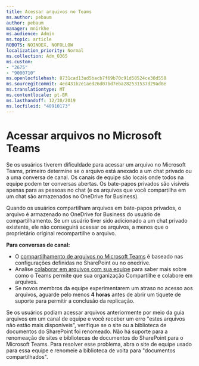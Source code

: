 ```yaml
---
title: Acessar arquivos no Teams
ms.author: pebaum
author: pebaum
manager: mnirkhe
ms.audience: Admin
ms.topic: article
ROBOTS: NOINDEX, NOFOLLOW
localization_priority: Normal
ms.collection: Adm_O365
ms.custom:
- "2675"
- "9000710"
ms.openlocfilehash: 8731cad13ad5bacb7f69b70c91d50524ce38d558
ms.sourcegitcommit: 4ed431b2e1aed26d07bd7eba282531537d29ad0e
ms.translationtype: MT
ms.contentlocale: pt-BR
ms.lasthandoff: 12/30/2019
ms.locfileid: "40910173"
---
```

# <a name="accessing-files-in-microsoft-teams"></a>Acessar arquivos no Microsoft Teams

Se os usuários tiverem dificuldade para acessar um arquivo no Microsoft Teams, primeiro determine se o arquivo está anexado a um chat privado ou a uma conversa de canal. Os canais de equipe são locais onde todos na equipe podem ter conversas abertas. Os bate-papos privados são visíveis apenas para as pessoas no chat (e os arquivos que você compartilha em um chat são armazenados no OneDrive for Business).

Quando os usuários compartilham arquivos em bate-papos privados, o arquivo é armazenado no OneDrive for Business do usuário de compartilhamento. Se um usuário tiver sido adicionado a um chat privado existente, ele não conseguirá acessar os arquivos, a menos que o proprietário original recompartilhe o arquivo.    

**Para conversas de canal:**

- O [compartilhamento de arquivos no Microsoft Teams](https://docs.microsoft.com/MicrosoftTeams/sharing-files-in-teams) é baseado nas configurações definidas no SharePoint ou no onedrive. 
- Analise [colaborar em arquivos com sua equipe](https://support.office.com/article/Collaborate-on-files-with-your-Team-9b200289-dbac-4823-85bd-628a5c7bb0ae) para saber mais sobre como o Teams permite que sua organização Compartilhe e colabore em arquivos. 
- Se novos membros da equipe experimentarem um atraso no acesso aos arquivos, aguarde pelo menos **4 horas** antes de abrir um tíquete de suporte para permitir a conclusão da replicação. 

Se os usuários podiam acessar arquivos anteriormente por meio da guia arquivos em um canal de equipe e você receber um erro "estes arquivos não estão mais disponíveis", verifique se o site ou a biblioteca de documentos do SharePoint foi renomeado. Não há suporte para a renomeação de sites e bibliotecas de documentos do SharePoint para o Microsoft Teams. Para resolver esse problema, abra o site de equipe usado para essa equipe e renomeie a biblioteca de volta para "documentos compartilhados".